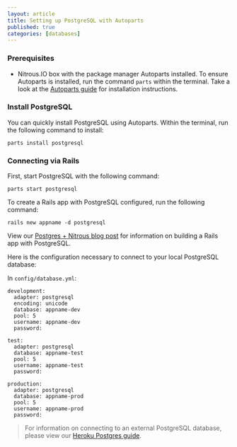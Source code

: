 ```yaml
---
layout: article
title: Setting up PostgreSQL with Autoparts
published: true
categories: [databases]
---
```


### Prerequisites

* Nitrous.IO box with the package manager Autoparts installed. To ensure Autoparts is installed, run the command `parts` within the terminal. Take a look at the [Autoparts guide](/autoparts/) for installation instructions.

### Install PostgreSQL

You can quickly install PostgreSQL using Autoparts. Within the terminal, run the following command to install:

    parts install postgresql

### Connecting via Rails

First, start PostgreSQL with the following command:

    parts start postgresql
    
To create a Rails app with PostgreSQL configured, run the following command:

    rails new appname -d postgresql

View our [Postgres + Nitrous blog post](http://blog.nitrous.io/2013/02/11/postgres-action-io-3.html) for information on building a Rails app with PostgreSQL.

Here is the configuration necessary to connect to your local PostgreSQL database:

In `config/database.yml`:

    development:
      adapter: postgresql
      encoding: unicode
      database: appname-dev
      pool: 5
      username: appname-dev
      password:

    test:
      adapter: postgresql
      database: appname-test
      pool: 5
      username: appname-test
      password:

    production:
      adapter: postgresql
      database: appname-prod
      pool: 5
      username: appname-prod
      password:

>For information on connecting to an external PostgreSQL database, please view our [Heroku Postgres guide](/postgres/).